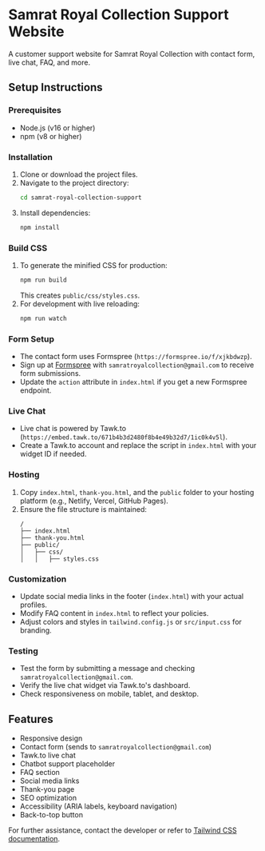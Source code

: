 # Samrat Royal Collection Support Website

A customer support website for Samrat Royal Collection with contact form, live chat, FAQ, and more.

## Setup Instructions

### Prerequisites
- Node.js (v16 or higher)
- npm (v8 or higher)

### Installation
1. Clone or download the project files.
2. Navigate to the project directory:
   ```bash
   cd samrat-royal-collection-support
   ```
3. Install dependencies:
   ```bash
   npm install
   ```

### Build CSS
1. To generate the minified CSS for production:
   ```bash
   npm run build
   ```
   This creates `public/css/styles.css`.
2. For development with live reloading:
   ```bash
   npm run watch
   ```

### Form Setup
- The contact form uses Formspree (`https://formspree.io/f/xjkbdwzp`).
- Sign up at [Formspree](https://formspree.io) with `samratroyalcollection@gmail.com` to receive form submissions.
- Update the `action` attribute in `index.html` if you get a new Formspree endpoint.

### Live Chat
- Live chat is powered by Tawk.to (`https://embed.tawk.to/671b4b3d2480f8b4e49b32d7/1ic0k4v5l`).
- Create a Tawk.to account and replace the script in `index.html` with your widget ID if needed.

### Hosting
1. Copy `index.html`, `thank-you.html`, and the `public` folder to your hosting platform (e.g., Netlify, Vercel, GitHub Pages).
2. Ensure the file structure is maintained:
   ```
   /
   ├── index.html
   ├── thank-you.html
   ├── public/
   │   ├── css/
   │   │   ├── styles.css
   ```

### Customization
- Update social media links in the footer (`index.html`) with your actual profiles.
- Modify FAQ content in `index.html` to reflect your policies.
- Adjust colors and styles in `tailwind.config.js` or `src/input.css` for branding.

### Testing
- Test the form by submitting a message and checking `samratroyalcollection@gmail.com`.
- Verify the live chat widget via Tawk.to's dashboard.
- Check responsiveness on mobile, tablet, and desktop.

## Features
- Responsive design
- Contact form (sends to `samratroyalcollection@gmail.com`)
- Tawk.to live chat
- Chatbot support placeholder
- FAQ section
- Social media links
- Thank-you page
- SEO optimization
- Accessibility (ARIA labels, keyboard navigation)
- Back-to-top button

For further assistance, contact the developer or refer to [Tailwind CSS documentation](https://tailwindcss.com/docs).
